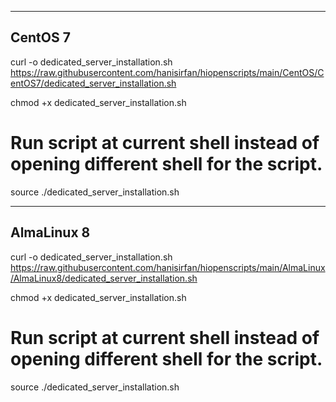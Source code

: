 ------------
CentOS 7
------------
curl -o dedicated_server_installation.sh https://raw.githubusercontent.com/hanisirfan/hiopenscripts/main/CentOS/CentOS7/dedicated_server_installation.sh

chmod +x dedicated_server_installation.sh

# Run script at current shell instead of opening different shell for the script.
source ./dedicated_server_installation.sh

------------
AlmaLinux 8
------------
curl -o dedicated_server_installation.sh https://raw.githubusercontent.com/hanisirfan/hiopenscripts/main/AlmaLinux/AlmaLinux8/dedicated_server_installation.sh

chmod +x dedicated_server_installation.sh

# Run script at current shell instead of opening different shell for the script.
source ./dedicated_server_installation.sh
